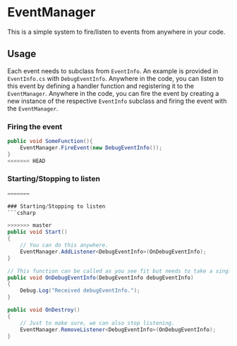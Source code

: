 # EventManager

This is a simple system to fire/listen to events from anywhere in your code.

## Usage

Each event needs to subclass from `EventInfo`. An example is provided in `EventInfo.cs` with `DebugEventInfo`.
Anywhere in the code, you can listen to this event by defining a handler function and registering it to the `EventManager`.
Anywhere in the code, you can fire the event by creating a new instance of the respective `EventInfo` subclass and 
firing the event with the `EventManager`.

### Firing the event
```csharp
public void SomeFunction(){
    EventManager.FireEvent(new DebugEventInfo());
}
<<<<<<< HEAD
```

### Starting/Stopping to listen
```csharp
=======

### Starting/Stopping to listen
```csharp

>>>>>>> master
public void Start()
{
    // You can do this anywhere.
    EventManager.AddListener<DebugEventInfo>(OnDebugEventInfo);
}

// This function can be called as you see fit but needs to take a single parameter of type `DebugEventInfo`.
public void OnDebugEventInfo(DebugEventInfo debugEventInfo)
{
    Debug.Log("Received debugEventInfo.");
}

public void OnDestroy()
{
    // Just to make sure, we can also stop listening.
    EventManager.RemoveListener<DebugEventInfo>(OnDebugEventInfo);
}
```